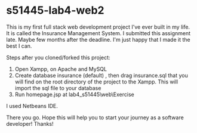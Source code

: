 # s51445-lab4-web2
This is my first full stack web development project I've ever built in my life. It is called the Insurance Management System. I submitted this assignment late. Maybe few months after the deadline. I'm just happy that I made it the best I can.

Steps after you cloned/forked this project:
1. Open Xampp, on Apache and MySQL
2. Create database insurance (default) , then drag insurance.sql that you will find on the root directory of the project to the Xampp. This will import the sql file to your database
3. Run homepage.jsp at lab4_s51445\web\Exercise

I used Netbeans IDE.

There you go. Hope this will help you to start your journey as a software developer! Thanks!
